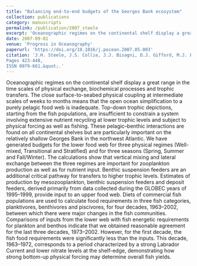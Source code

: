 ```yaml
---
title: "Balancing end-to-end budgets of the Georges Bank ecosystem"
collection: publications
category: manuscripts
permalink: /publication/2007_steele
excerpt: 'Oceanographic regimes on the continental shelf display a great range in the time scales of physical exchange, biochemical processes and trophic transfers. The close surface-to-seabed physical coupling at intermediate scales of weeks to months means that the open ocean ...'
date: 2007-09-01
venue: 'Progress in Oceanography'
paperurl: 'https://doi.org/10.1016/j.pocean.2007.05.003'
citation: 'J.H. Steele, J.S. Collie, J.J. Bisagni, D.J. Gifford, M.J. Fogarty, J.S. Link, B.K. Sullivan, M.E. Sieracki, A.R. Beet, D.G. Mountain, E.G. Durbin, D. Palka, W.T. Stockhausen. (2007). <i>Progress in Oceanography</i> &quot;Volume 74, Issue 4,
Pages 423-448,
ISSN 0079-661.&quot;.'
---
```


Oceanographic regimes on the continental shelf display a great range in the time scales of physical exchange, biochemical processes and trophic transfers. The close surface-to-seabed physical coupling at intermediate scales of weeks to months means that the open ocean simplification to a purely pelagic food web is inadequate. Top-down trophic depictions, starting from the fish populations, are insufficient to constrain a system involving extensive nutrient recycling at lower trophic levels and subject to physical forcing as well as fishing. These pelagic–benthic interactions are found on all continental shelves but are particularly important on the relatively shallow Georges Bank in the northwest Atlantic. We have generated budgets for the lower food web for three physical regimes (Well-mixed, Transitional and Stratified) and for three seasons (Spring, Summer and Fall/Winter). The calculations show that vertical mixing and lateral exchange between the three regimes are important for zooplankton production as well as for nutrient input. Benthic suspension feeders are an additional critical pathway for transfers to higher trophic levels. Estimates of production by mesozooplankton, benthic suspension feeders and deposit feeders, derived primarily from data collected during the GLOBEC years of 1995–1999, provide input to an upper food web. Diets of commercial fish populations are used to calculate food requirements in three fish categories, planktivores, benthivores and piscivores, for four decades, 1963–2002, between which there were major changes in the fish communities. Comparisons of inputs from the lower web with fish energetic requirements for plankton and benthos indicate that we obtained reasonable agreement for the last three decades, 1973–2002. However, for the first decade, the fish food requirements were significantly less than the inputs. This decade, 1963–1972, corresponds to a period characterized by a strong Labrador Current and lower nitrate levels at the shelf-edge, demonstrating how strong bottom-up physical forcing may determine overall fish yields.